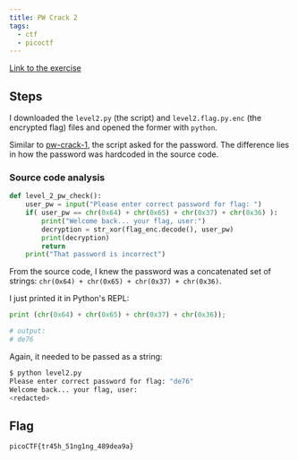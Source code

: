```yaml
---
title: PW Crack 2
tags:
  - ctf
  - picoctf
---
```


[Link to the exercise](https://play.picoctf.org/practice/challenge/246)

## Steps

I downloaded the `level2.py` (the script) and `level2.flag.py.enc` (the encrypted flag) files and opened the former with `python`.

Similar to [pw-crack-1](/knowledge/OffSec/write-ups/picoCTF/pw-crack-1.md), the script asked for the password. The difference lies in how the password was hardcoded in the source code.

### Source code analysis

```python
def level_2_pw_check():
	user_pw = input("Please enter correct password for flag: ")
	if( user_pw == chr(0x64) + chr(0x65) + chr(0x37) + chr(0x36) ):
		print("Welcome back... your flag, user:")
		decryption = str_xor(flag_enc.decode(), user_pw)
		print(decryption)
		return
	print("That password is incorrect")
```

From the source code, I knew the password was a concatenated set of strings:
`chr(0x64) + chr(0x65) + chr(0x37) + chr(0x36)`.

I just printed it in Python's REPL:

```python
print (chr(0x64) + chr(0x65) + chr(0x37) + chr(0x36));

# output:
# de76
```

Again, it needed to be passed as a string:

```sh
$ python level2.py
Please enter correct password for flag: "de76"
Welcome back... your flag, user:
<redacted>
```

## Flag

`picoCTF{tr45h_51ng1ng_489dea9a}`
